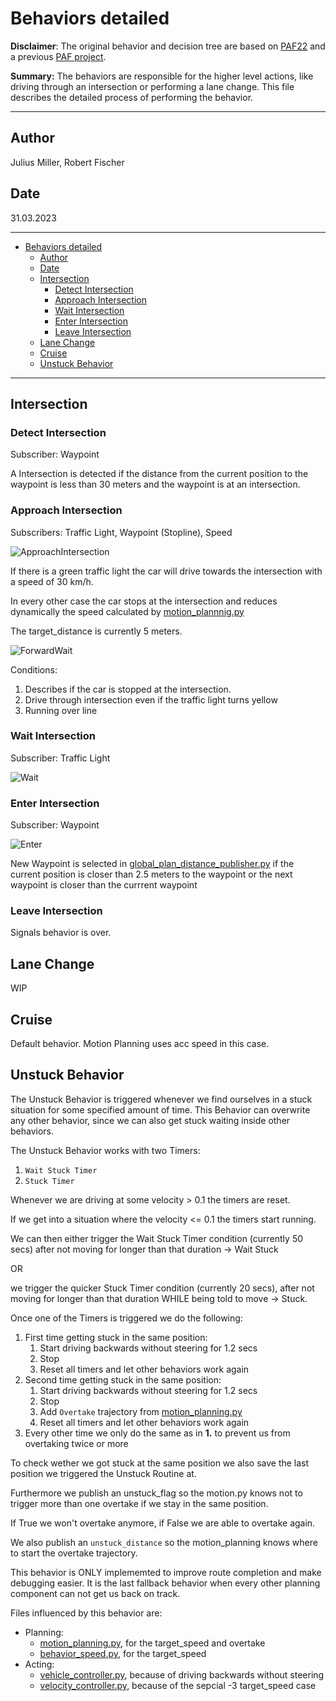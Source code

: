 # Behaviors detailed

**Disclaimer**: The original behavior and decision tree are based on [PAF22](https://github.com/ll7/paf22)  and a previous [PAF project](https://github.com/ll7/psaf2).

**Summary:**
The behaviors are responsible for the higher level actions, like driving through an intersection or performing a lane change. This file describes the detailed process of performing the behavior.

---

## Author

Julius Miller, Robert Fischer

## Date

31.03.2023

---
<!-- TOC -->
- [Behaviors detailed](#behaviors-detailed)
  - [Author](#author)
  - [Date](#date)
  - [Intersection](#intersection)
    - [Detect Intersection](#detect-intersection)
    - [Approach Intersection](#approach-intersection)
    - [Wait Intersection](#wait-intersection)
    - [Enter Intersection](#enter-intersection)
    - [Leave Intersection](#leave-intersection)
  - [Lane Change](#lane-change)
  - [Cruise](#cruise)
  - [Unstuck Behavior](#unstuck-behavior)
<!-- TOC -->

---

## Intersection

### Detect Intersection

Subscriber: Waypoint

A Intersection is detected if the distance from the current position to the waypoint
 is less than 30 meters and the waypoint is at an intersection.

### Approach Intersection

Subscribers: Traffic Light, Waypoint (Stopline), Speed

![ApproachIntersection](../00_assets/planning/Flow_app_intersection.png)

If there is a green traffic light the car will drive towards the intersection with a speed of 30 km/h.

In every other case the car stops at the intersection and reduces dynamically the speed calculated by [motion_plannnig.py](../code/planning/src/local_planner/motion_planning.py)

The target_distance is currently 5 meters.

![ForwardWait](../00_assets/planning/Flow_app_forwardwait.png)

Conditions:

1. Describes if the car is stopped at the intersection.
2. Drive through intersection even if the traffic light turns yellow
3. Running over line

### Wait Intersection

Subscriber: Traffic Light

![Wait](../00_assets/planning/Flow_app_wait.png)

### Enter Intersection

Subscriber: Waypoint

![Enter](../00_assets/planning/Flow_app_enter.png)

New Waypoint is selected in [global_plan_distance_publisher.py](../code/perception/src/global_plan_distance_publisher.py) if the current position is closer than 2.5 meters to the waypoint or the next waypoint is closer than the currrent waypoint

### Leave Intersection

Signals behavior is over.

## Lane Change

WIP

## Cruise

Default behavior. Motion Planning uses acc speed in this case.

## Unstuck Behavior

The Unstuck Behavior is triggered whenever we find ourselves in a stuck situation for some specified amount of time. This Behavior can overwrite any other behavior, since we can also get stuck waiting inside other behaviors.

The Unstuck Behavior works with two Timers:

1. ```Wait Stuck Timer```
2. ```Stuck Timer```

Whenever we are driving at some velocity > 0.1 the timers are reset.

If we get into a situation where the velocity <= 0.1 the timers start running.

We can then either trigger the Wait Stuck Timer condition (currently 50 secs)
after not moving for longer than that duration -> Wait Stuck

OR

we trigger the quicker Stuck Timer condition (currently 20 secs), after not moving for longer than that duration WHILE being told to move -> Stuck.

Once one of the Timers is triggered we do the following:

1. First time getting stuck in the same position:
   1. Start driving backwards without steering for 1.2 secs
   2. Stop
   3. Reset all timers and let other behaviors work again
2. Second time getting stuck in the same position:
   1. Start driving backwards without steering for 1.2 secs
   2. Stop
   3. Add ```Overtake``` trajectory from [motion_planning.py](/code/planning/src/local_planner/motion_planning.py)
   4. Reset all timers and let other behaviors work again
3. Every other time we only do the same as in **1.** to prevent us from overtaking twice or more

To check wether we got stuck at the same position we also save the last position we triggered the Unstuck Routine at.

Furthermore we publish an unstuck_flag so the motion.py knows not to trigger more than one overtake if we stay in the same position.

If True we won't overtake anymore, if False we are able to overtake again.

We also publish an ```unstuck_distance``` so the motion_planning knows where to start the overtake trajectory.

This behavior is ONLY implememted to improve route completion and make debugging easier. It is the last fallback behavior when every other planning component can not get us back on track.

Files influenced by this behavior are:

- Planning:
  - [motion_planning.py](/code/planning/src/local_planner/motion_planning.py), for the target_speed and overtake
  - [behavior_speed.py](/code/planning/src/behavior_agent/behaviours/behavior_speed.py), for the target_speed
- Acting:
  - [vehicle_controller.py](/doc/05_acting/04_vehicle_controller.md), because of driving backwards without steering
  - [velocity_controller.py](/doc/05_acting/02_velocity_controller.md), because of the sepcial -3 target_speed case
